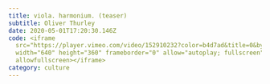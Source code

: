 ```yaml
---
title: viola. harmonium. (teaser)
subtitle: Oliver Thurley
date: 2020-05-01T17:20:30.146Z
code: <iframe
  src="https://player.vimeo.com/video/152910232?color=b4d7ad&title=0&byline=0&portrait=0"
  width="640" height="360" frameborder="0" allow="autoplay; fullscreen"
  allowfullscreen></iframe>
category: culture
---
```

